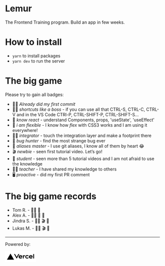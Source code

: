 # Lemur

The Frontend Training program. Build an app in few weeks.

# How to install

- `yarn` to install packages
- `yarn dev` to run the server

# The big game

Please try to gain all badges:

- 👊🏻 _Already did my first commit_
- 🖖🏾 _shortcuts like a boss_ - if you can use all that CTRL-S, CTRL-C, CTRL-V and in the VS Code CTRl-P, CTRL-SHIFT-P, CTRL-SHIFT-S...
- 👾 _know react_ - understand Components, props, 'useState', 'useEffect'
- 🎨 _i am flexible_ - I know how _flex_ with CSS3 works and I am using it everywhere!
- 🏂🏽 _integrator_ - touch the integration layer and make a footprint there
- 🐛 _bug hunter_ - find the most strange bug ever
- 🐙 _aliases master_ - I use git aliases, I know all of them by heart 😂
- 🎬 _newbie_ - seen first tutorial video. Let’s go!
- 📖 _student_ - seen more than 5 tutorial videos and I am not afraid to use the knowledge
- 🧑‍🏫 _teacher_ - I have shared my knowledge to others
- 🖥️ _proactive_ - did my first PR comment

# The big game records

- Tom R. - 👊🏻 👾
- Alex A. - 👊🏻 🎨 🐙
- Jindra S. - 👊🏻 🎬 📖
- Lukas M. - 👊🏻 🎬 📖

---

Powered by:

[![Foo](vercel-logo.png)](https://vercel.com/?utm_source=lemur-team&utm_campaign=oss)

